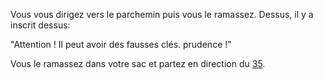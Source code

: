 Vous vous dirigez vers le parchemin puis vous le ramassez. Dessus, il y a inscrit dessus:

"Attention ! Il peut avoir des fausses clés. prudence !"

Vous le ramassez dans votre sac et partez en direction du [35](35).